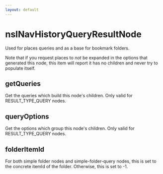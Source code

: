 ```yaml
---
layout: default
---
```


# nsINavHistoryQueryResultNode #

Used for places queries and as a base for bookmark folders.

Note that if you request places to *not* be expanded in the options that
generated this node, this item will report it has no children and never try
to populate itself.


## getQueries ##

Get the queries which build this node's children.
Only valid for RESULT_TYPE_QUERY nodes.


## queryOptions ##

Get the options which group this node's children.
Only valid for RESULT_TYPE_QUERY nodes.


## folderItemId ##

For both simple folder nodes and simple-folder-query nodes, this is set
to the concrete itemId of the folder. Otherwise, this is set to -1.

